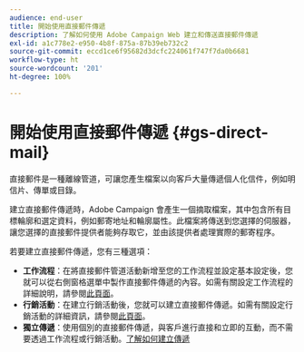 ```yaml
---
audience: end-user
title: 開始使用直接郵件傳遞
description: 了解如何使用 Adobe Campaign Web 建立和傳送直接郵件傳遞
exl-id: a1c778e2-e950-4b8f-875a-87b39eb732c2
source-git-commit: eccd1ce6f95682d3dcfc224061f747f7da0b6681
workflow-type: ht
source-wordcount: '201'
ht-degree: 100%

---
```



# 開始使用直接郵件傳遞 {#gs-direct-mail}

直接郵件是一種離線管道，可讓您產生檔案以向客戶大量傳遞個人化信件，例如明信片、傳單或目錄。

建立直接郵件傳遞時，Adobe Campaign 會產生一個摘取檔案，其中包含所有目標輪廓和選定資料，例如郵寄地址和輪廓屬性。此檔案將傳送到您選擇的伺服器，讓您選擇的直接郵件提供者能夠存取它，並由該提供者處理實際的郵寄程序。

若要建立直接郵件傳遞，您有三種選項：

* **工作流程**：在將直接郵件管道活動新增至您的工作流程並設定基本設定後，您就可以從右側窗格選單中製作直接郵件傳遞的內容。如需有關設定工作流程的詳細說明，請參閱[此頁面](../workflows/gs-workflow-creation.md)。
* **行銷活動**：在建立行銷活動後，您就可以建立直接郵件傳遞。如需有關設定行銷活動的詳細資訊，請參閱[此頁面](../campaigns/gs-campaigns.md)。
* **獨立傳遞**：使用個別的直接郵件傳遞，與客戶進行直接和立即的互動，而不需要透過工作流程或行銷活動。[了解如何建立傳遞](../msg/gs-deliveries.md)

<!--
<table style="table-layout:fixed"><tr style="border: 0;">
<td>
<a href="create-push.md">
<img alt="Create a push delivery" src="assets/do-not-localize/push_create.jpeg">
</a>
<div><a href="create-push.md"><strong>Create a push delivery</strong>
</div>
<p>
</td>
<td>
<a href="content-push.md">
<img alt="Design a push delivery" src="assets/do-not-localize/push_design.jpeg">
</a>
<div>
<a href="content-push.md"><strong>Design a push delivery<strong></strong></a>
</div>
<p></td>
<td>
<a href="send-push.md">
<img alt="Send a push delivery" src="assets/do-not-localize/push_send.jpeg">
</a>
<div>
<a href="send-push.md"><strong>Send a push delivery</strong></a>
</div>
<p>
</td>
<td>
<a href="send-push.md">
<img alt="Push delivery report" src="assets/do-not-localize/push_report.jpeg">
</a>
<div>
<a href="send-push.md"><strong>Push delivery report</strong></a>
</div>
<p>
</td>
</tr></table>
-->

